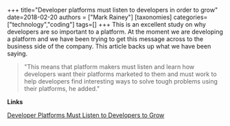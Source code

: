 +++
title="Developer platforms must listen to developers in order to grow"
date=2018-02-20
authors = ["Mark Rainey"]
[taxonomies]
categories=["technology","coding"]
tags=[]
+++
This is an excellent study on why developers are so important to a platform. At the moment we are developing a platform and we have been trying to get this message across to the business side of the company. This article backs up what we have been saying.
<!-- more -->

> "This means that platform makers must listen and learn how developers want their platforms marketed to them and must work to help developers find interesting ways to solve tough problems using their platforms, he added."

__Links__

[Developer Platforms Must Listen to Developers to Grow](http://www.itprotoday.com/web-development/developer-platforms-must-listen-developers-grow-study)

